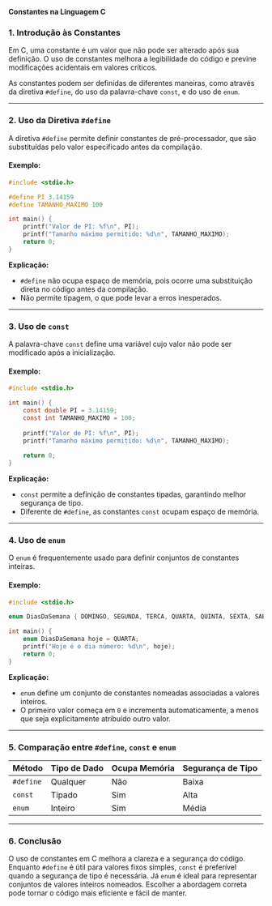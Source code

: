 **Constantes na Linguagem C**

### 1. Introdução às Constantes

Em C, uma constante é um valor que não pode ser alterado após sua definição. O uso de constantes melhora a legibilidade do código e previne modificações acidentais em valores críticos.

As constantes podem ser definidas de diferentes maneiras, como através da diretiva `#define`, do uso da palavra-chave `const`, e do uso de `enum`.

---

### 2. Uso da Diretiva `#define`

A diretiva `#define` permite definir constantes de pré-processador, que são substituídas pelo valor especificado antes da compilação.

#### Exemplo:

```c
#include <stdio.h>

#define PI 3.14159
#define TAMANHO_MAXIMO 100

int main() {
    printf("Valor de PI: %f\n", PI);
    printf("Tamanho máximo permitido: %d\n", TAMANHO_MAXIMO);
    return 0;
}
```

**Explicação:**
- `#define` não ocupa espaço de memória, pois ocorre uma substituição direta no código antes da compilação.
- Não permite tipagem, o que pode levar a erros inesperados.

---

### 3. Uso de `const`

A palavra-chave `const` define uma variável cujo valor não pode ser modificado após a inicialização.

#### Exemplo:

```c
#include <stdio.h>

int main() {
    const double PI = 3.14159;
    const int TAMANHO_MAXIMO = 100;
    
    printf("Valor de PI: %f\n", PI);
    printf("Tamanho máximo permitido: %d\n", TAMANHO_MAXIMO);
    
    return 0;
}
```

**Explicação:**
- `const` permite a definição de constantes tipadas, garantindo melhor segurança de tipo.
- Diferente de `#define`, as constantes `const` ocupam espaço de memória.

---

### 4. Uso de `enum`

O `enum` é frequentemente usado para definir conjuntos de constantes inteiras.

#### Exemplo:

```c
#include <stdio.h>

enum DiasDaSemana { DOMINGO, SEGUNDA, TERCA, QUARTA, QUINTA, SEXTA, SABADO };

int main() {
    enum DiasDaSemana hoje = QUARTA;
    printf("Hoje é o dia número: %d\n", hoje);
    return 0;
}
```

**Explicação:**
- `enum` define um conjunto de constantes nomeadas associadas a valores inteiros.
- O primeiro valor começa em `0` e incrementa automaticamente, a menos que seja explicitamente atribuído outro valor.

---

### 5. Comparação entre `#define`, `const` e `enum`

| Método    | Tipo de Dado | Ocupa Memória | Segurança de Tipo |
|-----------|-------------|--------------|------------------|
| `#define` | Qualquer    | Não          | Baixa            |
| `const`   | Tipado      | Sim          | Alta             |
| `enum`    | Inteiro     | Sim          | Média            |

---

### 6. Conclusão

O uso de constantes em C melhora a clareza e a segurança do código. Enquanto `#define` é útil para valores fixos simples, `const` é preferível quando a segurança de tipo é necessária. Já `enum` é ideal para representar conjuntos de valores inteiros nomeados. Escolher a abordagem correta pode tornar o código mais eficiente e fácil de manter.

